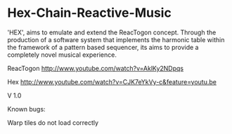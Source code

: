 Hex-Chain-Reactive-Music
========================
'HEX', aims to emulate and extend the ReacTogon concept. Through the production of a software system that implements the harmonic table within the framework of a pattern based sequencer, its aims to provide a completely novel musical experience.

ReacTogon
http://www.youtube.com/watch?v=AklKy2NDpqs

Hex
http://www.youtube.com/watch?v=CJK7eYkVy-c&feature=youtu.be

V 1.0

Known bugs:

Warp tiles do not load correctly


